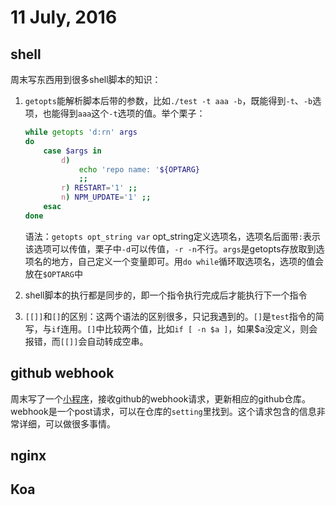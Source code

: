 # 11 July, 2016

## shell

周末写东西用到很多shell脚本的知识：

1. `getopts`能解析脚本后带的参数，比如`./test -t aaa -b`，既能得到`-t`、`-b`选项，也能得到`aaa`这个`-t`选项的值。举个栗子：

    ```bash
    while getopts 'd:rn' args
    do
        case $args in
            d) 
                echo 'repo name: '${OPTARG} 
                ;;
            r) RESTART='1' ;;
            n) NPM_UPDATE='1' ;;
        esac
    done
    ```
    
    语法：`getopts opt_string var` opt_string定义选项名，选项名后面带`:`表示该选项可以传值，栗子中`-d`可以传值，`-r -n`不行。`args`是getopts存放取到选项名的地方，自己定义一个变量即可。用`do while`循环取选项名，选项的值会放在`$OPTARG`中
    
2. shell脚本的执行都是同步的，即一个指令执行完成后才能执行下一个指令
3. `[[]]`和`[]`的区别：这两个语法的区别很多，只记我遇到的。`[]`是`test`指令的简写，与`if`连用。`[]`中比较两个值，比如`if [ -n $a ]`，如果$a没定义，则会报错，而`[[]]`会自动转成空串。

## github webhook

周末写了一个[小程序](https://github.com/YDSS/webhook-transit-service)，接收github的webhook请求，更新相应的github仓库。webhook是一个post请求，可以在仓库的`setting`里找到。这个请求包含的信息非常详细，可以做很多事情。

## nginx

## Koa

